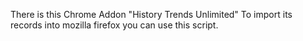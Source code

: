 There is this Chrome Addon "History Trends Unlimited"
To import its records into mozilla firefox you can use this script.